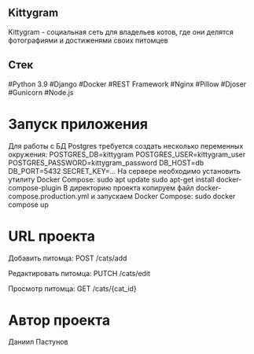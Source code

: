 ## Kittygram

Kittygram - социальная сеть для владельев котов, где они делятся фотографиями и достиженями своих питомцев

## Стек 

#Python 3.9 #Django #Docker #REST Framework #Nginx #Pillow #Djoser #Gunicorn #Node.js

# Запуск приложения

Для работы с БД Postgres требуется создать несколько переменных окружения:
POSTGRES_DB=kittygram
POSTGRES_USER=kittygram_user
POSTGRES_PASSWORD=kittygram_password
DB_HOST=db
DB_PORT=5432
SECRET_KEY=...
На сервере необходимо установить утилиту Docker Compose: 
sudo apt update
sudo apt-get install docker-compose-plugin
В директорию проекта копируем файл docker-compose.production.yml и запускаем Docker Compose: sudo docker сompose up

# URL проекта

Добавить питомца: POST /cats/add

Редактировать питомца: PUTCH /cats/edit

Просмотр питомца: GET /cats/{cat_id}

# Автор проекта

Даниил Пастунов